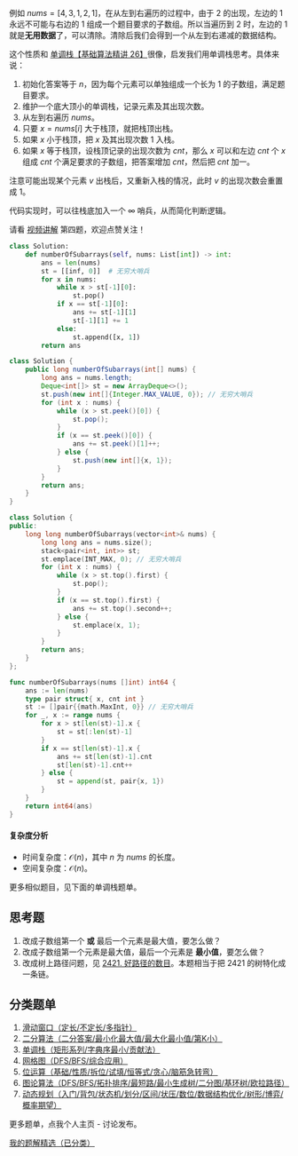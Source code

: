例如 $\textit{nums}=[4,3,1,2,1]$，在从左到右遍历的过程中，由于 $2$ 的出现，左边的 $1$ 永远不可能与右边的 $1$ 组成一个题目要求的子数组。所以当遍历到 $2$ 时，左边的 $1$ 就是**无用数据**了，可以清除。清除后我们会得到一个从左到右递减的数据结构。

这个性质和 [单调栈【基础算法精讲 26】](https://www.bilibili.com/video/BV1VN411J7S7/)很像，启发我们用单调栈思考。具体来说：

1. 初始化答案等于 $n$，因为每个元素可以单独组成一个长为 $1$ 的子数组，满足题目要求。
2. 维护一个底大顶小的单调栈，记录元素及其出现次数。
3. 从左到右遍历 $\textit{nums}$。
4. 只要 $x=\textit{nums}[i]$ 大于栈顶，就把栈顶出栈。
5. 如果 $x$ 小于栈顶，把 $x$ 及其出现次数 $1$ 入栈。
6. 如果 $x$ 等于栈顶，设栈顶记录的出现次数为 $\textit{cnt}$，那么 $x$ 可以和左边 $\textit{cnt}$ 个 $x$ 组成 $\textit{cnt}$ 个满足要求的子数组，把答案增加 $\textit{cnt}$，然后把 $\textit{cnt}$ 加一。

注意可能出现某个元素 $v$ 出栈后，又重新入栈的情况，此时 $v$ 的出现次数会重置成 $1$。

代码实现时，可以往栈底加入一个 $\infty$ 哨兵，从而简化判断逻辑。

请看 [视频讲解](https://www.bilibili.com/video/BV1et42177VM/) 第四题，欢迎点赞关注！

```py [sol-Python3]
class Solution:
    def numberOfSubarrays(self, nums: List[int]) -> int:
        ans = len(nums)
        st = [[inf, 0]]  # 无穷大哨兵
        for x in nums:
            while x > st[-1][0]:
                st.pop()
            if x == st[-1][0]:
                ans += st[-1][1]
                st[-1][1] += 1
            else:
                st.append([x, 1])
        return ans
```

```java [sol-Java]
class Solution {
    public long numberOfSubarrays(int[] nums) {
        long ans = nums.length;
        Deque<int[]> st = new ArrayDeque<>();
        st.push(new int[]{Integer.MAX_VALUE, 0}); // 无穷大哨兵
        for (int x : nums) {
            while (x > st.peek()[0]) {
                st.pop();
            }
            if (x == st.peek()[0]) {
                ans += st.peek()[1]++;
            } else {
                st.push(new int[]{x, 1});
            }
        }
        return ans;
    }
}
```

```cpp [sol-C++]
class Solution {
public:
    long long numberOfSubarrays(vector<int>& nums) {
        long long ans = nums.size();
        stack<pair<int, int>> st;
        st.emplace(INT_MAX, 0); // 无穷大哨兵
        for (int x : nums) {
            while (x > st.top().first) {
                st.pop();
            }
            if (x == st.top().first) {
                ans += st.top().second++;
            } else {
                st.emplace(x, 1);
            }
        }
        return ans;
    }
};
```

```go [sol-Go]
func numberOfSubarrays(nums []int) int64 {
	ans := len(nums)
	type pair struct{ x, cnt int }
	st := []pair{{math.MaxInt, 0}} // 无穷大哨兵
	for _, x := range nums {
		for x > st[len(st)-1].x {
			st = st[:len(st)-1]
		}
		if x == st[len(st)-1].x {
			ans += st[len(st)-1].cnt
			st[len(st)-1].cnt++
		} else {
			st = append(st, pair{x, 1})
		}
	}
	return int64(ans)
}
```

#### 复杂度分析

- 时间复杂度：$\mathcal{O}(n)$，其中 $n$ 为 $\textit{nums}$ 的长度。
- 空间复杂度：$\mathcal{O}(n)$。

更多相似题目，见下面的单调栈题单。

## 思考题

1. 改成子数组第一个 **或** 最后一个元素是最大值，要怎么做？
2. 改成子数组第一个元素是最大值，最后一个元素是 **最小值**，要怎么做？
3. 改成树上路径问题，见 [2421. 好路径的数目](https://leetcode.cn/problems/number-of-good-paths/)。本题相当于把 2421 的树特化成一条链。

## 分类题单

1. [滑动窗口（定长/不定长/多指针）](https://leetcode.cn/circle/discuss/0viNMK/)
2. [二分算法（二分答案/最小化最大值/最大化最小值/第K小）](https://leetcode.cn/circle/discuss/SqopEo/)
3. [单调栈（矩形系列/字典序最小/贡献法）](https://leetcode.cn/circle/discuss/9oZFK9/)
4. [网格图（DFS/BFS/综合应用）](https://leetcode.cn/circle/discuss/YiXPXW/)
5. [位运算（基础/性质/拆位/试填/恒等式/贪心/脑筋急转弯）](https://leetcode.cn/circle/discuss/dHn9Vk/)
6. [图论算法（DFS/BFS/拓扑排序/最短路/最小生成树/二分图/基环树/欧拉路径）](https://leetcode.cn/circle/discuss/01LUak/)
7. [动态规划（入门/背包/状态机/划分/区间/状压/数位/数据结构优化/树形/博弈/概率期望）](https://leetcode.cn/circle/discuss/tXLS3i/)

更多题单，点我个人主页 - 讨论发布。

[我的题解精选（已分类）](https://github.com/EndlessCheng/codeforces-go/blob/master/leetcode/SOLUTIONS.md)

